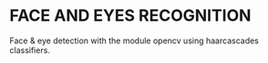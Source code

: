 # FACE AND EYES RECOGNITION
Face &amp; eye detection with the module opencv using haarcascades classifiers.
